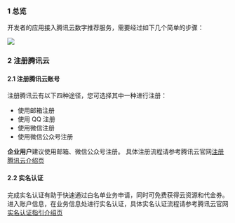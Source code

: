 ### 1 总览

开发者的应用接入腾讯云数字推荐服务，需要经过如下几个简单的步骤：

![](https://mc.qcloudimg.com/static/img/22ad385039ef8dac1b0f7e91dba45967/image.png)

### 2  注册腾讯云

#### 2.1 注册腾讯云账号

注册腾讯云有以下四种途径，您可选择其中一种进行注册：

- 使用邮箱注册
- 使用 QQ 注册
- 使用微信注册
- 使用微信公众号注册

**企业用户**建议使用邮箱、微信公众号注册。
具体注册流程请参考腾讯云官网[注册腾讯云介绍页](https://cloud.tencent.com/document/product/378/9603)

#### 2.2 实名认证

完成实名认证有助于快速通过白名单业务申请，同时可免费获得云资源和代金券。
进入账户信息，在业务信息处进行实名认证，具体实名认证流程请参考腾讯云官网[实名认证指引介绍页](https://cloud.tencent.com/document/product/378/3629)